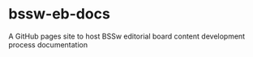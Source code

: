 # bssw-eb-docs
A GitHub pages site to host BSSw editorial board content development process documentation
